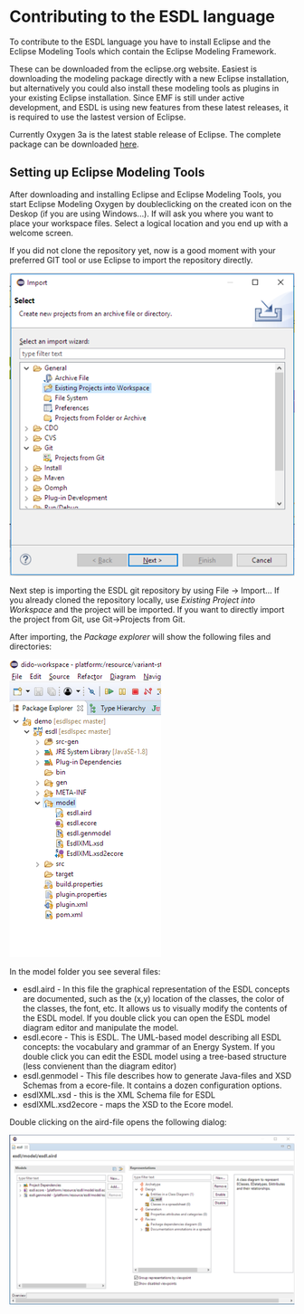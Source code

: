 # Contributing to the ESDL language

To contribute to the ESDL language you have to install Eclipse and the Eclipse Modeling Tools which contain the Eclipse Modeling Framework.

These can be downloaded from the eclipse.org website. Easiest is downloading the modeling package directly with a new Eclipse installation, but alternatively you could also install these modeling tools as plugins in your existing Eclipse installation. Since EMF is still under active development, and ESDL is using new features from these latest releases, it is required to use the lastest version of Eclipse.

Currently Oxygen 3a is the latest stable release of Eclipse. The complete package can be downloaded [here](https://www.eclipse.org/downloads/packages/eclipse-modeling-tools/oxygen3a).

## Setting up Eclipse Modeling Tools

After downloading and installing Eclipse and Eclipse Modeling Tools, you start Eclipse Modeling Oxygen by doubleclicking on the created icon on the Deskop \(if you are using Windows...\). If will ask you where you want to place your workspace files. Select a logical location and you end up with a welcome screen.

 If you did not clone the repository yet, now is a good moment with your preferred GIT tool or use Eclipse to import the repository directly.

![](../../.gitbook/assets/import.png)

Next step is importing the ESDL git repository by using File -&gt; Import... If you already cloned the repository locally, use _Existing Project into Workspace_ and the project will be imported. If you want to directly import the project from Git, use Git-&gt;Projects from Git.



After importing, the _Package explorer_ will show the following files and directories:

![](../../.gitbook/assets/package-explorer.PNG)

In the model folder you see several files:

* esdl.aird - In this file the graphical representation of the ESDL concepts are documented, such as the \(x,y\) location of the classes, the color of the classes, the font, etc. It allows us to visually modify the contents of the ESDL model. If you double click you can open the ESDL model diagram editor and manipulate the model.
* esdl.ecore - This is ESDL. The UML-based model describing all ESDL concepts: the vocabulary and grammar of an Energy System. If you double click you can edit the ESDL model using a tree-based structure \(less convienent than the diagram editor\)
* esdl.genmodel - This file describes how to generate Java-files and XSD Schemas from a ecore-file. It contains a dozen configuration options.
* esdlXML.xsd - this is the XML Schema file for ESDL
* esdlXML.xsd2ecore - maps the XSD to the Ecore model.

Double clicking on the aird-file opens the following dialog:

![](../../.gitbook/assets/aird.png)

